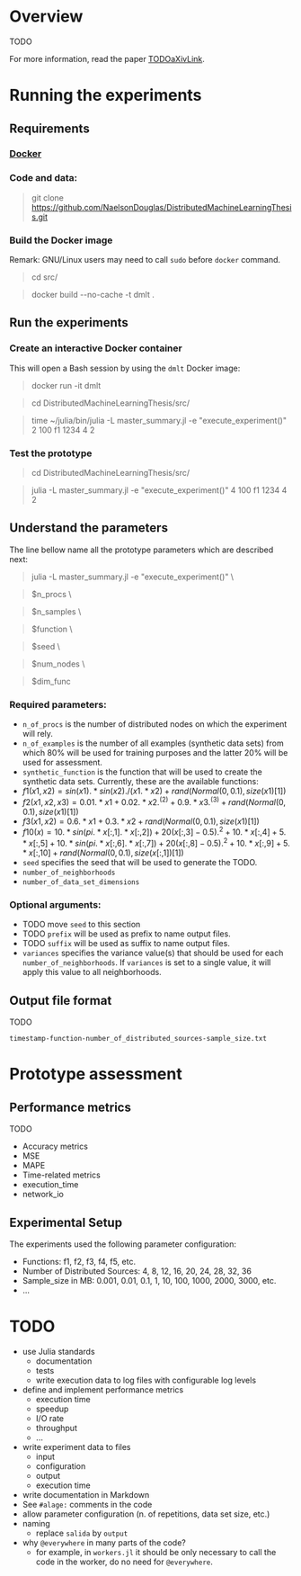 # Overview

TODO

For more information, read the paper [TODOaXivLink]().

# Running the experiments

## Requirements 
### [Docker](https://www.docker.com/products/docker-desktop)
### Code and data:

>git clone https://github.com/NaelsonDouglas/DistributedMachineLearningThesis.git

### Build the Docker image
Remark: GNU/Linux users may need to call `sudo` before `docker` command.

>cd src/ 

> docker build --no-cache -t dmlt .

## Run the experiments

### Create an interactive Docker container

This will open a Bash session by using the `dmlt` Docker image:

> docker run -it dmlt 

> cd DistributedMachineLearningThesis/src/

> time ~/julia/bin/julia -L master_summary.jl -e "execute_experiment()" 2 100 f1 1234 4 2

### Test the prototype
> cd DistributedMachineLearningThesis/src/

>julia -L master_summary.jl -e "execute_experiment()" 4 100 f1 1234 4 2	

## Understand the parameters

The line bellow name all the prototype parameters which are described next:

>julia -L master_summary.jl -e "execute_experiment()" \

>$n_procs \

>$n_samples \

>$function \

>$seed \

>$num_nodes \

>$dim_func


### Required parameters:
* `n_of_procs` is the number of distributed nodes on which the experiment will rely.
* `n_of_examples` is the number of all examples (synthetic data sets) from which 80% will be used for training purposes and the latter 20% will be used for assessment.
* `synthetic_function` is the function that will be used to create the synthetic data sets. Currently, these are the available functions:
 * $f1(x1, x2) = sin(x1).*sin(x2)./(x1.*x2) + rand(Normal(0,0.1),size(x1)[1])$
 * $f2(x1, x2, x3) = 0.01.*x1 + 0.02.*x2.^(2) + 0.9.*x3.^(3) + rand(Normal(0,0.1),size(x1)[1])$
 * $f3(x1, x2) = 0.6.*x1 + 0.3.*x2 + rand(Normal(0,0.1),size(x1)[1])$
 * $f10(x) = 10.*sin(pi.*x[:,1].*x[:,2]) + 20(x[:,3]-0.5).^2 + 10.*x[:,4] + 5.*x[:,5] + 10.*sin(pi.*x[:,6].*x[:,7]) + 20(x[:,8]-0.5).^2 + 10.*x[:,9] + 5.*x[:,10] + rand(Normal(0,0.1),size(x[:,1])[1])$
* `seed` specifies the seed that will be used to generate the TODO.
* `number_of_neighborhoods` 
* `number_of_data_set_dimensions` 

### Optional arguments:

* TODO move `seed` to this section
* TODO `prefix` will be used as prefix to name output files.
* TODO `suffix` will be used as suffix to name output files.
* `variances` specifies the variance value(s) that should be used for each `number_of_neighborhoods`. If `variances` is set to a single value, it will apply this value to all neighborhoods.
 
## Output file format

TODO

`timestamp-function-number_of_distributed_sources-sample_size.txt`


# Prototype assessment

## Performance metrics

TODO

* Accuracy metrics
 * MSE
 * MAPE
* Time-related metrics 
 * execution_time
 * network_io

## Experimental Setup

The experiments used the following parameter configuration:

* Functions: f1, f2, f3, f4, f5, etc.
* Number of Distributed Sources: 4, 8, 12, 16, 20, 24, 28, 32, 36
* Sample_size in MB: 0.001, 0.01, 0.1, 1, 10, 100, 1000, 2000, 3000, etc.
* ...

# TODO

* use Julia standards
  * documentation
  * tests
  * write execution data to log files with configurable log levels
* define and implement performance metrics
  * execution time
  * speedup
  * I/O rate
  * throughput
  * ...
* write experiment data to files
  * input
  * configuration
  * output
  * execution time
* write documentation in Markdown
* See `#alage:` comments in the code
* allow parameter configuration (n. of repetitions, data set size, etc.)
* naming
  * replace `salida` by `output`
* why `@everywhere` in many parts of the code?
  * for example, in `workers.jl` it should be only necessary to call the code in the worker, do no need for `@everywhere`.
